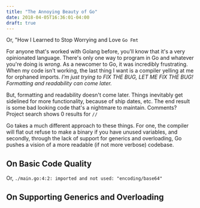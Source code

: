 ```yaml
---
title: "The Annoying Beauty of Go"
date: 2018-04-05T16:36:01-04:00
draft: true
---
```


Or, "How I Learned to Stop Worrying and Love `Go Fmt`

For anyone that's worked with Golang before, you'll know that it's a very
opinionated language. There's only one way to program in Go and whatever you're
doing is _wrong_. As a newcomer to Go, it was incredibly frustrating. When my
code isn't working, the last thing I want is a compiler yelling at me for
orphaned imports. _I'm just trying to FIX THE BUG, LET ME FIX THE BUG!
Formatting and readability can come later._

But, formatting and readability doesn't come later. Things inevitably get
sidelined for more functionality, because of ship dates, etc. The end result is
some bad looking code that's a nightmare to maintain. Comments? Project
search shows 0 results for `//`

Go takes a much different approach to these things. For one, the compiler will
flat out refuse to make a binary if you have unused variables, and secondly,
through the lack of support for generics and overloading, Go pushes a vision of
a more readable (if not more verbose) codebase.

## On Basic Code Quality
Or, `./main.go:4:2: imported and not used: "encoding/base64"`


## On Supporting Generics and Overloading

